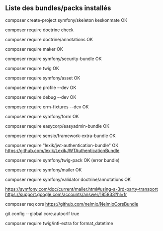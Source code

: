 ## Liste des bundles/packs installés

composer create-project symfony/skeleton keskonmate OK

composer require doctrine check

composer require doctrine/annotations OK 

composer require maker OK

composer require symfony/security-bundle OK

composer require twig OK

composer require symfony/asset OK

composer require profile --dev OK

composer require debug --dev OK

composer require orm-fixtures --dev OK

composer require symfony/form OK

composer require easycorp/easyadmin-bundle OK

composer require sensio/framework-extra-bundle OK

composer require "lexik/jwt-authentication-bundle" OK
https://github.com/lexik/LexikJWTAuthenticationBundle

composer require symfony/twig-pack OK
(error bundle)

composer require symfony/mailer OK

composer require symfony/validator doctrine/annotations OK

https://symfony.com/doc/current/mailer.html#using-a-3rd-party-transport
https://support.google.com/accounts/answer/185833?hl=fr

composer req cors
https://github.com/nelmio/NelmioCorsBundle


git config --global core.autocrlf true

composer require twig/intl-extra for format_datetime